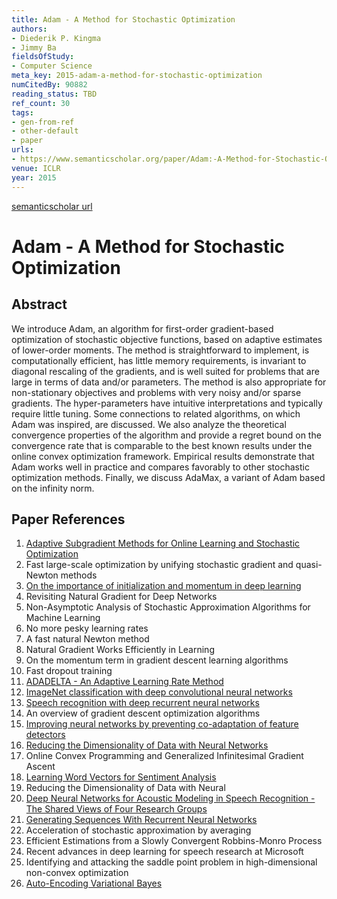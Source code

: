 ```yaml
---
title: Adam - A Method for Stochastic Optimization
authors:
- Diederik P. Kingma
- Jimmy Ba
fieldsOfStudy:
- Computer Science
meta_key: 2015-adam-a-method-for-stochastic-optimization
numCitedBy: 90882
reading_status: TBD
ref_count: 30
tags:
- gen-from-ref
- other-default
- paper
urls:
- https://www.semanticscholar.org/paper/Adam:-A-Method-for-Stochastic-Optimization-Kingma-Ba/a6cb366736791bcccc5c8639de5a8f9636bf87e8?sort=total-citations
venue: ICLR
year: 2015
---
```


[semanticscholar url](https://www.semanticscholar.org/paper/Adam:-A-Method-for-Stochastic-Optimization-Kingma-Ba/a6cb366736791bcccc5c8639de5a8f9636bf87e8?sort=total-citations)

# Adam - A Method for Stochastic Optimization

## Abstract

We introduce Adam, an algorithm for first-order gradient-based optimization of stochastic objective functions, based on adaptive estimates of lower-order moments. The method is straightforward to implement, is computationally efficient, has little memory requirements, is invariant to diagonal rescaling of the gradients, and is well suited for problems that are large in terms of data and/or parameters. The method is also appropriate for non-stationary objectives and problems with very noisy and/or sparse gradients. The hyper-parameters have intuitive interpretations and typically require little tuning. Some connections to related algorithms, on which Adam was inspired, are discussed. We also analyze the theoretical convergence properties of the algorithm and provide a regret bound on the convergence rate that is comparable to the best known results under the online convex optimization framework. Empirical results demonstrate that Adam works well in practice and compares favorably to other stochastic optimization methods. Finally, we discuss AdaMax, a variant of Adam based on the infinity norm.

## Paper References

1. [Adaptive Subgradient Methods for Online Learning and Stochastic Optimization](2010-adaptive-subgradient-methods-for-online-learning-and-stochastic-optimization)
2. Fast large-scale optimization by unifying stochastic gradient and quasi-Newton methods
3. [On the importance of initialization and momentum in deep learning](2013-on-the-importance-of-initialization-and-momentum-in-deep-learning)
4. Revisiting Natural Gradient for Deep Networks
5. Non-Asymptotic Analysis of Stochastic Approximation Algorithms for Machine Learning
6. No more pesky learning rates
7. A fast natural Newton method
8. Natural Gradient Works Efficiently in Learning
9. On the momentum term in gradient descent learning algorithms
10. Fast dropout training
11. [ADADELTA - An Adaptive Learning Rate Method](2012-adadelta-an-adaptive-learning-rate-method)
12. [ImageNet classification with deep convolutional neural networks](2012-alexnet.md)
13. [Speech recognition with deep recurrent neural networks](2013-speech-recognition-with-deep-recurrent-neural-networks)
14. An overview of gradient descent optimization algorithms
15. [Improving neural networks by preventing co-adaptation of feature detectors](2012-improving-neural-networks-by-preventing-co-adaptation-of-feature-detectors)
16. [Reducing the Dimensionality of Data with Neural Networks](2006-reducing-the-dimensionality-of-data-with-neural-networks)
17. Online Convex Programming and Generalized Infinitesimal Gradient Ascent
18. [Learning Word Vectors for Sentiment Analysis](2011-learning-word-vectors-for-sentiment-analysis)
19. Reducing the Dimensionality of Data with Neural
20. [Deep Neural Networks for Acoustic Modeling in Speech Recognition - The Shared Views of Four Research Groups](2012-deep-neural-networks-for-acoustic-modeling-in-speech-recognition-the-shared-views-of-four-research-groups)
21. [Generating Sequences With Recurrent Neural Networks](2013-generating-sequences-with-recurrent-neural-networks)
22. Acceleration of stochastic approximation by averaging
23. Efficient Estimations from a Slowly Convergent Robbins-Monro Process
24. Recent advances in deep learning for speech research at Microsoft
25. Identifying and attacking the saddle point problem in high-dimensional non-convex optimization
26. [Auto-Encoding Variational Bayes](2014-auto-encoding-variational-bayes)
